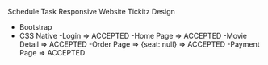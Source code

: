 Schedule Task Responsive Website
Tickitz Design

- Bootstrap
- CSS Native
  -Login => ACCEPTED
  -Home Page => ACCEPTED
  -Movie Detail => ACCEPTED
  -Order Page => {seat: null} => ACCEPTED
  -Payment Page => ACCEPTED
